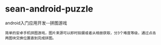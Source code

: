 sean-android-puzzle
===================

android入门应用开发--拼图游戏


    简单的安卓手机拼图游戏，图片来源可以即时拍摄或者从相册获取，分3个难度等级，通过点击两图块交换位置直到完成拼图。


